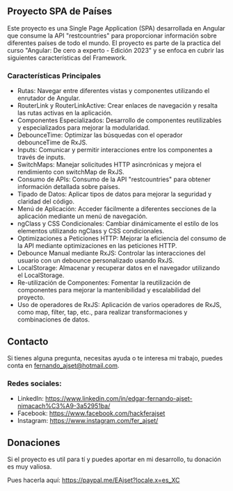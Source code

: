 ## Proyecto SPA de Países
Este proyecto es una Single Page Application (SPA) desarrollada en Angular que consume la API "restcountries" para proporcionar información sobre diferentes países de todo el mundo.
El proyecto es parte de la practica del curso "Angular: De cero a experto - Edición 2023" y se enfoca en cubrir las siguientes características del Framework.

### Características Principales
- Rutas: Navegar entre diferentes vistas y componentes utilizando el enrutador de Angular.
- RouterLink y RouterLinkActive: Crear enlaces de navegación y resalta las rutas activas en la aplicación.
- Componentes Especializados: Desarrollo de componentes reutilizables y especializados para mejorar la modularidad.
- DebounceTime: Optimizar las búsquedas con el operador debounceTime de RxJS.
- Inputs: Comunicar y permitir interacciones entre los componentes a través de inputs.
- SwitchMaps: Manejar solicitudes HTTP asincrónicas y mejora el rendimiento con switchMap de RxJS.
- Consumo de APIs: Consumo de la API "restcountries" para obtener información detallada sobre países.
- Tipado de Datos: Aplicar tipos de datos para mejorar la seguridad y claridad del código.
- Menú de Aplicación: Acceder fácilmente a diferentes secciones de la aplicación mediante un menú de navegación.
- ngClass y CSS Condicionales: Cambiar dinámicamente el estilo de los elementos utilizando ngClass y CSS condicionales.
- Optimizaciones a Peticiones HTTP: Mejorar la eficiencia del consumo de la API mediante optimizaciones en las peticiones HTTP.
- Debounce Manual mediante RxJS: Controlar las interacciones del usuario con un debounce personalizado usando RxJS.
- LocalStorage: Almacenar y recuperar datos en el navegador utilizando el LocalStorage.
- Re-utilización de Componentes: Fomentar la reutilización de componentes para mejorar la mantenibilidad y escalabilidad del proyecto.
- Uso de operadores de RxJS: Aplicación de varios operadores de RxJS, como map, filter, tap, etc., para realizar transformaciones y combinaciones de datos.

## Contacto
Si tienes alguna pregunta, necesitas ayuda o te interesa mi trabajo, puedes conta en fernando_ajset@hotmail.com.

### Redes sociales:
- LinkedIn: https://www.linkedin.com/in/edgar-fernando-ajset-nimacach%C3%A9-3a52951ba/
- Facebook: https://www.facebook.com/hackferajset
- Instagram: https://www.instagram.com/fer_ajset/

## Donaciones
Si el proyecto es util para tí y puedes aportar en mi desarrollo, tu donación es muy valiosa.

Pues hacerla aquí: https://paypal.me/EAjset?locale.x=es_XC
